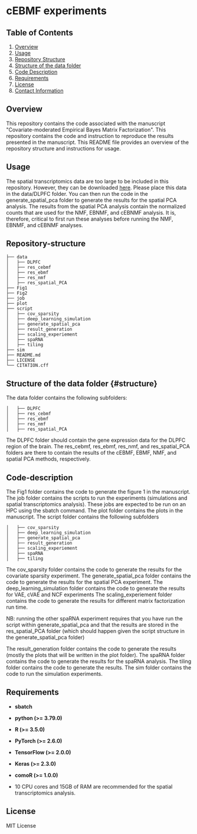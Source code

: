 # cEBMF experiments



## Table of Contents

1. [Overview](#overview)
2. [Usage](#usage)
3. [Repository Structure](#repository-structure)
4. [Structure of the data folder](#data_structure)
5. [Code Description](#code-description)
6. [Requirements](#requirements)
7. [License](#license)
8. [Contact Information](#contact-information)

## Overview

This repository contains the code associated with the manuscript "Covariate-moderated Empirical Bayes Matrix Factorization". This repository contains the code and instruction to reproduce the results presented in the manuscript. This README file provides an overview of the repository structure and instructions for usage. 

## Usage 
The spatial transcriptomics data are too large to be included in this repository. 
However, they can be downloaded  [here](https://bioconductor.org/packages/release/data/experiment/html/spatialLIBD.html).
Please place this data in the data/DLPFC folder. You can then run the code in the generate_spatial_pca folder to generate the results for the spatial PCA analysis. 
The results from the spatial PCA analysis contain the normalized counts that are used for the NMF, EBNMF, and cEBNMF analysis. It is, therefore, critical to first
run these analyses before running the NMF, EBNMF, and cEBNMF analyses.


## Repository-structure

```plaintext
├── data
│   ├── DLPFC
│   ├── res_cebmf
│   ├── res_ebmf
│   ├── res_nmf
│   ├── res_spatial_PCA
├── Fig1
├── Fig2
├── job
├── plot
├── script
│   ├── cov_sparsity
│   ├── deep_learning_simulation
│   ├── generate_spatial_pca
│   ├── result_generation
│   ├── scaling_experiement
│   ├── spaRNA
│   ├── tiling
├── sim
├── README.md
├── LICENSE
└── CITATION.cff
```


## Structure of the data folder {#structure}

The data folder contains the following subfolders:
```plaintext
│   ├── DLPFC
│   ├── res_cebmf
│   ├── res_ebmf
│   ├── res_nmf
│   ├── res_spatial_PCA
```
The DLPFC folder should contain the gene expression data for the DLPFC region of the brain. The res_cebmf, res_ebmf, res_nmf, and res_spatial_PCA folders are there to contain the results of the cEBMF, EBMF, NMF, and spatial PCA methods, respectively.  


## Code-description

The Fig1 folder contains the code to generate the figure 1 in the manuscript. The job folder contains the scripts to run the experiments (simulations and spatial transcriptomics analysis). These jobs are expected to be run on an HPC using the sbatch command. The plot folder contains the plots in the manuscript. The script folder contains
the following subfolders

```
│   ├── cov_sparsity
│   ├── deep_learning_simulation
│   ├── generate_spatial_pca
│   ├── result_generation
│   ├── scaling_experiement
│   ├── spaRNA
│   ├── tiling
```

The cov_sparsity folder contains the code to generate the results for the covariate sparsity experiment.
The generate_spatial_pca folder contains the code to generate the results for the spatial PCA experiment.
The deep_learning_simulation folder contains the code to generate the results for VAE, cVAE and NCF experiments
The scaling_experiement folder contains the code to generate the results for different matrix factorization run time.

NB: running the other spaRNA experiment requires that you have run the script within
generate_spatial_pca and that the results are stored in the res_spatial_PCA folder (which should happen given the script structure in the generate_spatial_pca folder)

The result_generation folder contains the code to generate the results (mostly the plots that will be written in the plot folder). The spaRNA folder contains the code to generate the results for the spaRNA analysis. The tiling folder contains
the code to generate the results. The sim folder contains the code to run the simulation experiments.


## Requirements 

- **sbatch**  
 

- **python (>= 3.79.0)**  

- **R (>= 3.5.0)**  
 
- **PyTorch (>= 2.6.0)**  
 

- **TensorFlow (>= 2.0.0)**  
 

- **Keras (>= 2.3.0)**  
 

- **comoR (>= 1.0.0)**  
 
 
- 10 CPU cores and 15GB of RAM are recommended for the spatial transcriptomics analysis.
 

##  License

MIT License
 
